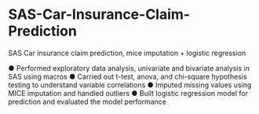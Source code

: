 # SAS-Car-Insurance-Claim-Prediction
SAS Car insurance claim prediction, mice imputation + logistic regression

●	Performed exploratory data analysis, univariate and bivariate analysis in SAS using macros
●	Carried out t-test, anova, and chi-square hypothesis testing to understand variable correlations
●	Imputed missing values using MICE imputation and handled outliers
●	Built logistic regression model for prediction and evaluated the model performance
